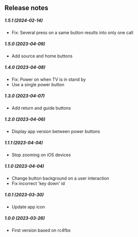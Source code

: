 Release notes
-------------
##### 1.5.1 (2024-02-14)
 * Fix: Several press on a same button results into only one call

##### 1.5.0 (2023-04-09)
 * Add source and home buttons

##### 1.4.0 (2023-04-08)
 * Fix: Power on when TV is in stand by
 * Use a single power button

##### 1.3.0 (2023-04-07)
 * Add return and guide buttons

##### 1.2.0 (2023-04-06)
 * Display app version between power buttons

##### 1.1.1 (2023-04-04)
 * Stop zooming on iOS devices

##### 1.1.0 (2023-04-04)
 * Change button background on a user interaction
 * Fix incorrect 'key down' id

##### 1.0.1 (2023-03-30)
* Update app icon

##### 1.0.0 (2023-03-26)
* First version based on rc4fbx
